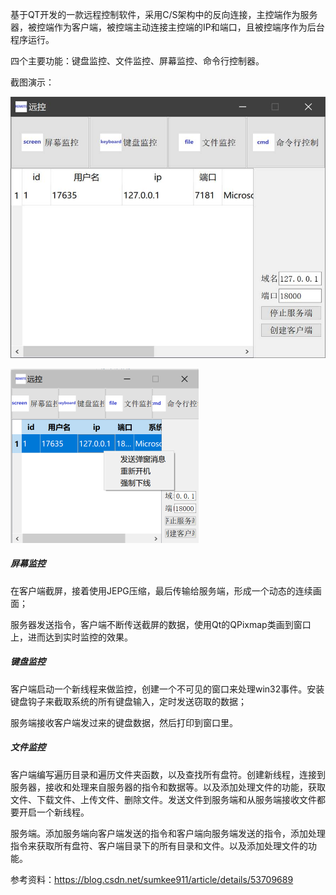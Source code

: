 基于QT开发的一款远程控制软件，采用C/S架构中的反向连接，主控端作为服务器，被控端作为客户端，被控端主动连接主控端的IP和端口，且被控端序作为后台程序运行。

四个主要功能：键盘监控、文件监控、屏幕监控、命令行控制器。

截图演示：

![img-界面](./gallery/界面.jpg)

<img src="./gallery/全部功能.png" alt="全部功能" style="zoom:50%;" />

##### 屏幕监控

在客户端截屏，接着使用JEPG压缩，最后传输给服务端，形成一个动态的连续画面；

服务器发送指令，客户端不断传送截屏的数据，使用Qt的QPixmap类画到窗口上，进而达到实时监控的效果。

##### 键盘监控

客户端启动一个新线程来做监控，创建一个不可见的窗口来处理win32事件。安装键盘钩子来截取系统的所有键盘输入，定时发送窃取的数据；

服务端接收客户端发过来的键盘数据，然后打印到窗口里。

##### 文件监控

客户端编写遍历目录和遍历文件夹函数，以及查找所有盘符。创建新线程，连接到服务器，接收和处理来自服务器的指令和数据等。以及添加处理文件的功能，获取文件、下载文件、上传文件、删除文件。发送文件到服务端和从服务端接收文件都要开启一个新线程。

服务端。添加服务端向客户端发送的指令和客户端向服务端发送的指令，添加处理指令来获取所有盘符、客户端目录下的所有目录和文件。以及添加处理文件的功能。







参考资料：https://blog.csdn.net/sumkee911/article/details/53709689